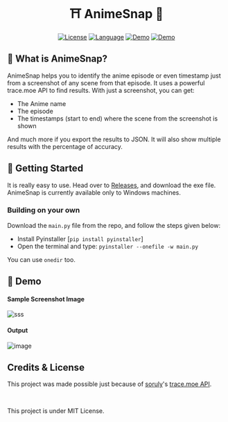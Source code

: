 <h1 align="center">⛩️ AnimeSnap 🍥</h1>

<div align="center">
  
  <a href="https://opensource.org/licenses/MIT">![License](https://img.shields.io/badge/License-MIT-yellow)</a>
  <a href="https://opensource.org/">![Language](https://img.shields.io/badge/Open-Source-blue)</a>
  <a href="https://github.com/rohankishore/AnimeSnap/releases">![Demo](https://img.shields.io/badge/Download-Now-indigo)</a>
  <a href="https://www.fiverr.com/rohancodespy/">![Demo](https://img.shields.io/badge/Fiverr-Hire-green)</a>
</div>

## 🍜 What is AnimeSnap?
AnimeSnap helps you to identify the anime episode or even timestamp just from a screenshot of any scene from that episode. It uses a powerful trace.moe API to find results. With just a screenshot, you can get:
- The Anime name
- The episode
- The timestamps (start to end) where the scene from the screenshot is shown
  
And much more if you export the results to JSON. It will also show multiple results with the percentage of accuracy.

## 👒 Getting Started
It is really easy to use. Head over to [Releases](https://github.com/rohankishore/AnimeSnap/releases), and download the exe file. AnimeSnap is currently available only to Windows machines.

### Building on your own
Download the `main.py` file from the repo, and follow the steps given below:
- Install Pyinstaller [```pip install pyinstaller```]
- Open the terminal and type: ```pyinstaller --onefile -w main.py```

You can use `onedir` too. 

## 🌊 Demo

#### Sample Screenshot Image
![sss](https://github.com/rohankishore/AnimeSnap/assets/109947257/b7facbe5-4af3-4f8a-af5d-f6c3f357b3e9)

#### Output
![image](https://github.com/rohankishore/AnimeSnap/assets/109947257/5ffc345b-10de-4080-98f4-1bf9ea5274d2)

## Credits & License

This project was made possible just because of [soruly](https://github.com/soruly)'s [trace.moe API](https://github.com/soruly/trace.moe-api).

<br>

This project is under MIT License.
